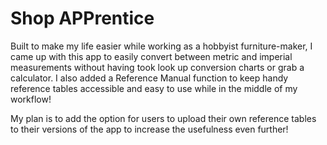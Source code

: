 # Shop APPrentice
Built to make my life easier while working as a hobbyist furniture-maker, I came up with this app to easily convert between metric and imperial measurements without having took look up conversion charts or grab a calculator. I also added a Reference Manual function to keep handy reference tables accessible and easy to use while in the middle of my workflow!

My plan is to add the option for users to upload their own reference tables to their versions of the app to increase the usefulness even further!
